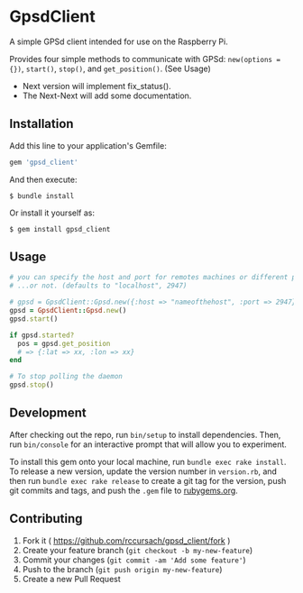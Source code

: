# GpsdClient

A simple GPSd client intended for use on the Raspberry Pi.

Provides four simple methods to communicate with GPSd: `new(options = {})`, `start()`, `stop()`, and `get_position()`.
(See Usage)

* Next version will implement fix_status().
* The Next-Next will add some documentation.


## Installation

Add this line to your application's Gemfile:

```ruby
gem 'gpsd_client'
```

And then execute:

    $ bundle install

Or install it yourself as:

    $ gem install gpsd_client

## Usage

```ruby
# you can specify the host and port for remotes machines or different ports
# ...or not. (defaults to "localhost", 2947)

# gpsd = GpsdClient::Gpsd.new({:host => "nameofthehost", :port => 2947})
gpsd = GpsdClient::Gpsd.new()
gpsd.start()

if gpsd.started?
  pos = gpsd.get_position
  # => {:lat => xx, :lon => xx}
end

# To stop polling the daemon
gpsd.stop()
```

## Development

After checking out the repo, run `bin/setup` to install dependencies. Then, run `bin/console` for an interactive prompt that will allow you to experiment.

To install this gem onto your local machine, run `bundle exec rake install`. To release a new version, update the version number in `version.rb`, and then run `bundle exec rake release` to create a git tag for the version, push git commits and tags, and push the `.gem` file to [rubygems.org](https://rubygems.org).

## Contributing

1. Fork it ( https://github.com/rccursach/gpsd_client/fork )
2. Create your feature branch (`git checkout -b my-new-feature`)
3. Commit your changes (`git commit -am 'Add some feature'`)
4. Push to the branch (`git push origin my-new-feature`)
5. Create a new Pull Request
